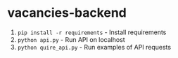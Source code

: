 # vacancies-backend
1. `pip install -r requirements` - Install requirements
2. `python api.py` - Run API on localhost
3. `python quire_api.py` - Run examples of API requests
